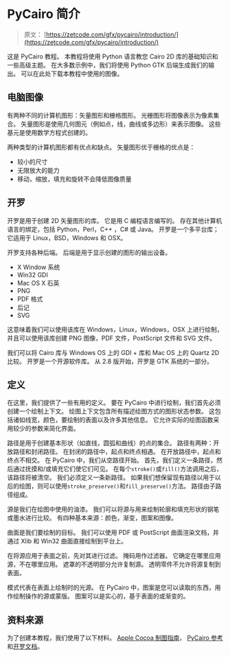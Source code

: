 # PyCairo 简介

> 原文： [https://zetcode.com/gfx/pycairo/introduction/](https://zetcode.com/gfx/pycairo/introduction/)

这是 PyCairo 教程。 本教程将使用 Python 语言教您 Cairo 2D 库的基础知识和一些高级主题。 在大多数示例中，我们将使用 Python GTK 后端生成我们的输出。 可以在此处下载本教程中使用的图像。

## 电脑图像

有两种不同的计算机图形：矢量图形和栅格图形。 光栅图形将图像表示为像素集合。 矢量图形是使用几何图元（例如点，线，曲线或多边形）来表示图像。 这些基元是使用数学方程式创建的。

两种类型的计算机图形都有优点和缺点。 矢量图形优于栅格的优点是：

*   较小的尺寸
*   无限放大的能力
*   移动，缩放，填充和旋转不会降低图像质量

## 开罗

开罗是用于创建 2D 矢量图形的库。 它是用 C 编程语言编写的。 存在其他计算机语言的绑定，包括 Python，Perl，C++ ，C# 或 Java。 开罗是一个多平台库； 它适用于 Linux，BSD，Windows 和 OSX。

开罗支持各种后端。 后端是用于显示创建的图形的输出设备。

*   X Window 系统
*   Win32 GDI
*   Mac OS X 石英
*   PNG
*   PDF 格式
*   后记
*   SVG

这意味着我们可以使用该库在 Windows，Linux，Windows，OSX 上进行绘制，并且可以使用该库创建 PNG 图像，PDF 文件，PostScript 文件和 SVG 文件。

我们可以将 Cairo 库与 Windows OS 上的 GDI + 库和 Mac OS 上的 Quartz 2D 比较。 开罗是一个开源软件库。 从 2.8 版开始，开罗是 GTK 系统的一部分。

## 定义

在这里，我们提供了一些有用的定义。 要在 PyCairo 中进行绘制，我们首先必须创建一个绘制上下文。 绘图上下文包含所有描述绘图方式的图形状态参数。 这包括诸如线宽，颜色，要绘制的表面以及许多其他信息。 它允许实际的绘图函数采用较少的参数来简化界面。

路径是用于创建基本形状（如直线，圆弧和曲线）的点的集合。 路径有两种：开放路径和封闭路径。 在封闭的路径中，起点和终点相遇。 在开放路径中，起点和终点不相交。 在 PyCairo 中，我们从空路径开始。 首先，我们定义一条路径，然后通过抚摸和/或填充它们使它们可见。 在每个`stroke()`或`fill()`方法调用之后，该路径将被清空。 我们必须定义一条新路径。 如果我们想保留现有路径以用于以后的绘图，则可以使用`stroke_preserve()`和`fill_preserve()`方法。 路径由子路径组成。

源是我们在绘图中使用的油漆。 我们可以将源与用来绘制轮廓和填充形状的钢笔或墨水进行比较。 有四种基本来源：颜色，渐变，图案和图像。

曲面是我们要绘制的目标。 我们可以使用 PDF 或 PostScript 曲面渲染文档，并通过 Xlib 和 Win32 曲面直接绘制到平台上。

在将源应用于表面之前，先对其进行过滤。 掩码用作过滤器。 它确定在哪里应用源，不在哪里应用。 遮罩的不透明部分允许复制源。 透明零件不允许将源复制到表面。

模式代表在表面上绘制时的光源。 在 PyCairo 中，图案是您可以读取的东西，用作绘制操作的源或蒙版。 图案可以是实心的，基于表面的或渐变的。

## 资料来源

为了创建本教程，我们使用了以下材料。 [Apple Cocoa 制图指南](https://developer.apple.com/library/mac/#documentation/Cocoa/Conceptual/CocoaDrawingGuide/Introduction/Introduction.html)， [PyCairo 参考](http://cairographics.org/documentation/pycairo/2/index.html)和[开罗文档](http://cairographics.org/documentation/)。